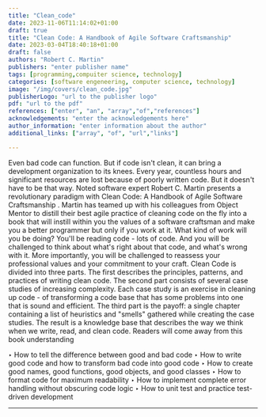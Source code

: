 ```yaml
---
title: "Clean_code"
date: 2023-11-06T11:14:02+01:00
draft: true
title: "Clean Code: A Handbook of Agile Software Craftsmanship"
date: 2023-03-04T18:40:18+01:00
draft: false
authors: "Robert C. Martin"
publishers: "enter publisher name"
tags: [programming,compuiter science, technology]
categories: [software engeneering, computer science, technology]
image: "/img/covers/clean_code.jpg"
publisherLogo: "url to the publisher logo"
pdf: "url to the pdf"
references: ["enter", "an", "array","of","references"]
acknowledgements: "enter the acknowledgements here"
author_information: "enter information about the author"
additional_links: ["array", "of", "url","links"]

---
```


Even bad code can function. But if code isn't clean, it can bring a development organization to its knees. Every year, countless hours and significant resources are lost because of poorly written code. But it doesn't have to be that way.
Noted software expert Robert C. Martin presents a revolutionary paradigm with Clean Code: A Handbook of Agile Software Craftsmanship . Martin has teamed up with his colleagues from Object Mentor to distill their best agile practice of cleaning code on the fly into a book that will instill within you the values of a software craftsman and make you a better programmer but only if you work at it.
What kind of work will you be doing? You'll be reading code - lots of code. And you will be challenged to think about what's right about that code, and what's wrong with it. More importantly, you will be challenged to reassess your professional values and your commitment to your craft.
Clean Code is divided into three parts. The first describes the principles, patterns, and practices of writing clean code. The second part consists of several case studies of increasing complexity. Each case study is an exercise in cleaning up code - of transforming a code base that has some problems into one that is sound and efficient. The third part is the payoff: a single chapter containing a list of heuristics and "smells" gathered while creating the case studies. The result is a knowledge base that describes the way we think when we write, read, and clean code.
Readers will come away from this book understanding

‣ How to tell the difference between good and bad code
‣ How to write good code and how to transform bad code into good code
‣ How to create good names, good functions, good objects, and good classes
‣ How to format code for maximum readability
‣ How to implement complete error handling without obscuring code logic
‣ How to unit test and practice test-driven development

---
